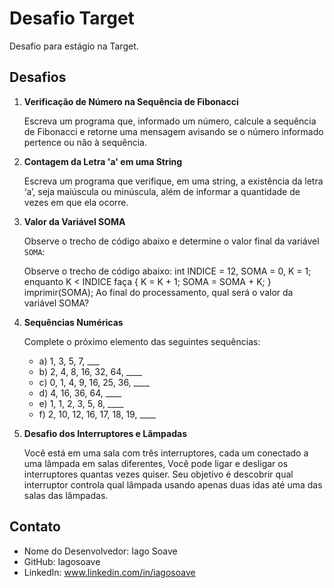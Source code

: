 # Desafio Target
 Desafio para estágio na Target.
## Desafios

1. **Verificação de Número na Sequência de Fibonacci**

   Escreva um programa que, informado um número, calcule a sequência de Fibonacci e retorne uma mensagem avisando se o número informado pertence ou não à sequência.

2. **Contagem da Letra 'a' em uma String**

   Escreva um programa que verifique, em uma string, a existência da letra ‘a’, seja maiúscula ou minúscula, além de informar a quantidade de vezes em que ela ocorre.

3. **Valor da Variável SOMA**

   Observe o trecho de código abaixo e determine o valor final da variável `SOMA`:

   Observe o trecho de código abaixo: int INDICE = 12, SOMA = 0, K = 1; enquanto K < INDICE faça { K = K + 1; SOMA = SOMA + K; } imprimir(SOMA);
   Ao final do processamento, qual será o valor da variável SOMA?

4. **Sequências Numéricas**
   
   Complete o próximo elemento das seguintes sequências:

   - a) 1, 3, 5, 7, ___
   - b) 2, 4, 8, 16, 32, 64, ____
   - c) 0, 1, 4, 9, 16, 25, 36, ____
   - d) 4, 16, 36, 64, ____
   - e) 1, 1, 2, 3, 5, 8, ____
   - f) 2, 10, 12, 16, 17, 18, 19, ____

5. **Desafio dos Interruptores e Lâmpadas**
   
     Você está em uma sala com três interruptores, cada um conectado a uma lâmpada em salas diferentes, Você pode ligar e desligar os interruptores quantas vezes quiser. Seu objetivo 
     é descobrir qual interruptor controla qual lâmpada usando apenas duas idas até uma das salas das lâmpadas. 

## Contato
- Nome do Desenvolvedor: Iago Soave
- GitHub: Iagosoave
- LinkedIn: www.linkedin.com/in/iagosoave

